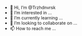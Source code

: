 - 👋 Hi, I’m @Trzhdnvrsk
- 👀 I’m interested in ...
- 🌱 I’m currently learning ...
- 💞️ I’m looking to collaborate on ...
- 📫 How to reach me ...

<!---
Trzhdnvrsk/Trzhdnvrsk is a ✨ special ✨ repository because its `README.md` (this file) appears on your GitHub profile.
You can click the Preview link to take a look at your changes.
--->
